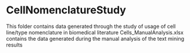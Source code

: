# CellNomenclatureStudy
This folder contains data generated through the study of usage of cell line/type nomenclature in biomedical literature
Cells_ManualAnalysis.xlsx contains the data generated during the manual analysis of the text mining results

